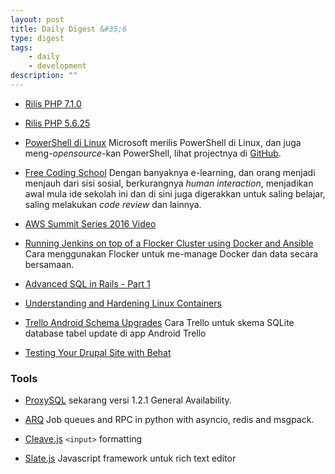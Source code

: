 ```yaml
---
layout: post
title: Daily Digest &#35;6
type: digest
tags: 
    - daily
    - development
description: ""
---
```


- [Rilis PHP 7.1.0](http://php.net/index.php#id2016-08-18-3)
- [Rilis PHP 5.6.25](http://php.net/index.php#id2016-08-18-2)
- [PowerShell di Linux](https://msdn.microsoft.com/en-us/powershell)
Microsoft merilis PowerShell di Linux, dan juga meng-_opensource_-kan PowerShell, lihat projectnya di [GitHub](https://github.com/PowerShell/PowerShell).
- [Free Coding School](http://arstechnica.com/business/2016/08/can-42-us-a-free-coding-school-run-by-a-french-billionaire-actually-work/)
Dengan banyaknya e-learning, dan orang menjadi menjauh dari sisi sosial, berkurangnya _human interaction_, menjadikan awal mula ide sekolah ini dan di sini juga digerakkan untuk saling belajar, saling melakukan _code review_ dan lainnya.
- [AWS Summit Series 2016 Video](https://www.youtube.com/playlist?list=PLhr1KZpdzukdZDanwSMYah_-8rRMO2m65)

- [Running Jenkins on top of a Flocker Cluster using Docker and Ansible](https://medium.com/@yoanis_gil/running-jenkins-on-top-of-a-flocker-cluster-using-docker-and-ansible-ccad738e2888#.8e76mox12)
Cara menggunakan Flocker untuk me-manage Docker dan data secara bersamaan.
- [Advanced SQL in Rails - Part 1](http://brewhouse.io/2016/08/04/sql-in-rails.html)
- [Understanding and Hardening Linux Containers](https://www.nccgroup.trust/globalassets/our-research/us/whitepapers/2016/april/ncc_group_understanding_hardening_linux_containers-10pdf/)

- [Trello Android Schema Upgrades](https://tech.trello.com/android-schemas/)
Cara Trello untuk skema SQLite database tabel update di app Android Trello 

- [Testing Your Drupal Site with Behat](https://www.phparch.com/2016/08/testing-your-drupal-site-with-behat/)

### Tools

- [ProxySQL](https://github.com/sysown/proxysql/releases) 
sekarang versi 1.2.1 General Availability.

- [ARQ](https://samuelcolvin.github.io/arq/index.html) 
Job queues and RPC in python with asyncio, redis and msgpack.

- [Cleave.js](http://nosir.github.io/cleave.js/)
`<input>` formatting

- [Slate.js](http://slatejs.org/)
Javascript framework untuk rich text editor

